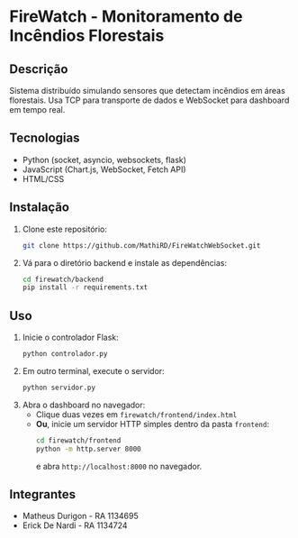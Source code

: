 # FireWatch - Monitoramento de Incêndios Florestais

## Descrição
Sistema distribuído simulando sensores que detectam incêndios em áreas florestais. Usa TCP para transporte de dados e WebSocket para dashboard em tempo real.

## Tecnologias
- Python (socket, asyncio, websockets, flask)
- JavaScript (Chart.js, WebSocket, Fetch API)
- HTML/CSS

## Instalação
1. Clone este repositório:
   ```bash
   git clone https://github.com/MathiRD/FireWatchWebSocket.git
   ```
2. Vá para o diretório backend e instale as dependências:
   ```bash
   cd firewatch/backend
   pip install -r requirements.txt
   ```

## Uso
1. Inicie o controlador Flask:
   ```bash
   python controlador.py
   ```
2. Em outro terminal, execute o servidor:
   ```bash
   python servidor.py
   ```
3. Abra o dashboard no navegador:
   - Clique duas vezes em `firewatch/frontend/index.html`
   - **Ou**, inicie um servidor HTTP simples dentro da pasta `frontend`:
     ```bash
     cd firewatch/frontend
     python -m http.server 8000
     ```
     e abra `http://localhost:8000` no navegador.

## Integrantes
- Matheus Durigon - RA 1134695
- Erick De Nardi  - RA 1134724

